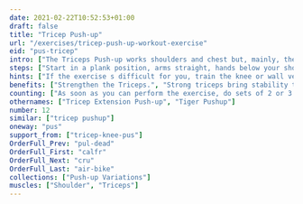 ```yaml
---
date: 2021-02-22T10:52:53+01:00
draft: false
title: "Tricep Push-up"
url: "/exercises/tricep-push-up-workout-exercise"
eid: "pus-tricep"
intro: ["The Triceps Push-up works shoulders and chest but, mainly, the Triceps. The name comes from this fact.", "The key difference for the regular push-up is that the fingers point forward, thus the elbows point back. Differently from the regular push-up with the elbows opened, this ensures focus on the triceps."]
steps: ["Start in a plank position, arms straight, hands below your shoulders or ahead of them.", "Fingers should point ahead, feet shoulder-with, core straight and engaged.", "Bend your elbows lowering your body. Elbows should be pointed back, close to your body.", "Lower your self until the elbows touch the ground.", "Push your arms against the ground, lifting your body back up."]
hints: ["If the exercise s difficult for you, train the knee or wall versions.", "Lower your chest until the elbow touches the ground.", "Placing the hands closer to the shoulders, instead of ahead, makes the exercise harder."]
benefits: ["Strengthen the Triceps.", "Strong triceps bring stability to shoulders and elbows.", "Improves arm flexibility and range of motion."]
counting: ["As soon as you can perform the exercise, do sets of 2 or 3. As soon as possible, increase by one the number in a set.", "Progressively, increase the number of repetitions."]
othernames: ["Tricep Extension Push-up", "Tiger Pushup"]
number: 12
similar: ["tricep pushup"]
oneway: "pus"
support_from: ["tricep-knee-pus"]
OrderFull_Prev: "pul-dead"
OrderFull_First: "calfr"
OrderFull_Next: "cru"
OrderFull_Last: "air-bike"
collections: ["Push-up Variations"]
muscles: ["Shoulder", "Triceps"]
---
```

